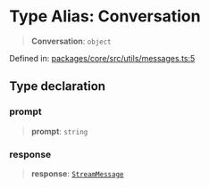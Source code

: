 # Type Alias: Conversation

> **Conversation**: `object`

Defined in: [packages/core/src/utils/messages.ts:5](https://github.com/GeoDaCenter/openassistant/blob/a9f2271d1019f6c25c10dd4b3bdb64fcf16999b2/packages/core/src/utils/messages.ts#L5)

## Type declaration

### prompt

> **prompt**: `string`

### response

> **response**: [`StreamMessage`](StreamMessage.md)
